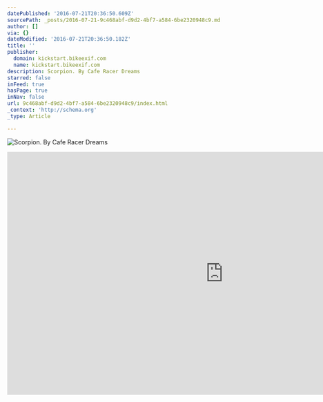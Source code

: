 ```yaml
---
datePublished: '2016-07-21T20:36:50.609Z'
sourcePath: _posts/2016-07-21-9c468abf-d9d2-4bf7-a584-6be2320948c9.md
author: []
via: {}
dateModified: '2016-07-21T20:36:50.182Z'
title: ''
publisher:
  domain: kickstart.bikeexif.com
  name: kickstart.bikeexif.com
description: Scorpion. By Cafe Racer Dreams
starred: false
inFeed: true
hasPage: true
inNav: false
url: 9c468abf-d9d2-4bf7-a584-6be2320948c9/index.html
_context: 'http://schema.org'
_type: Article

---
```

![Scorpion. By Cafe Racer Dreams](http://kickstart.bikeexif.com/wp-content/uploads/2013/04/honda-cg125-5.jpg)

<iframe src="https://cdn.embedly.com/widgets/media.html?src=https%3A%2F%2Fplayer.vimeo.com%2Fvideo%2F33562874&amp;url=https%3A%2F%2Fvimeo.com%2F33562874&amp;image=http%3A%2F%2Fi.vimeocdn.com%2Fvideo%2F227876237_1280.jpg&amp;key=b7d04c9b404c499eba89ee7072e1c4f7&amp;type=text%2Fhtml&amp;schema=vimeo" width="1000" height="563" scrolling="no" frameborder="0" allowfullscreen="" style=""></iframe>